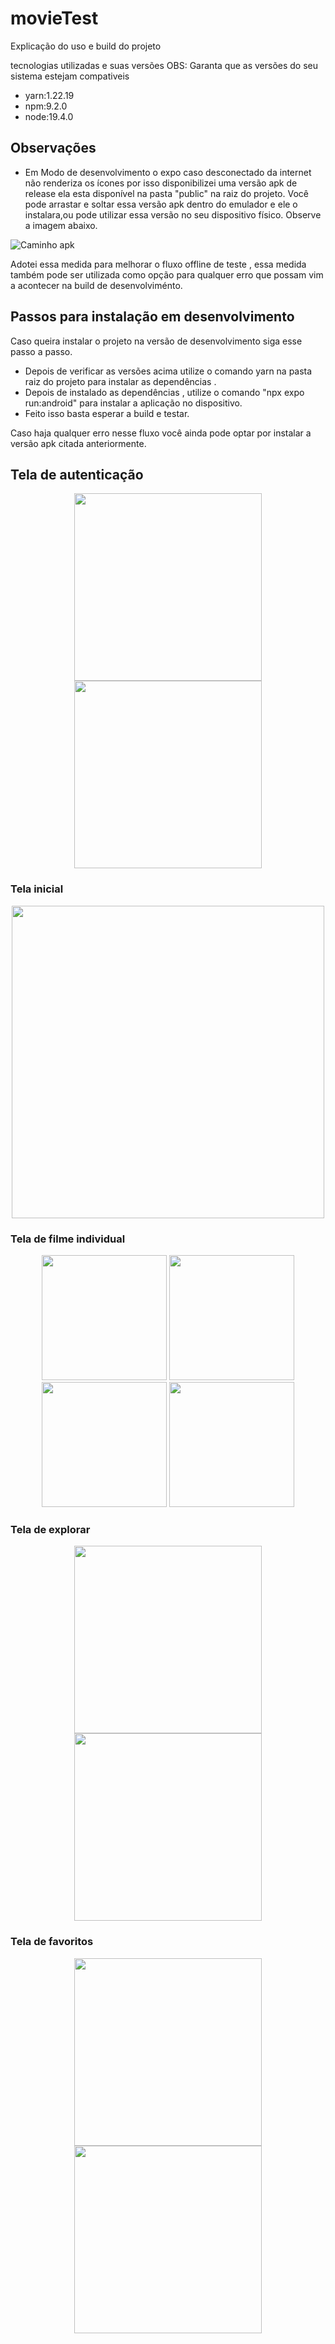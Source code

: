 # movieTest

Explicação do uso e build do projeto

tecnologias utilizadas e suas versões OBS: Garanta que as versões do seu sistema estejam compativeis

- yarn:1.22.19
- npm:9.2.0
- node:19.4.0

## Observações
- Em Modo de desenvolvimento o expo caso desconectado da internet não renderiza os ícones por isso disponibilizei uma versão apk de release 
ela esta disponível na pasta "public" na raiz do projeto. Você pode arrastar e soltar essa versão apk dentro do emulador e ele o instalara,ou
pode utilizar essa versão no seu dispositivo físico. Observe  a imagem abaixo.


![Caminho apk](https://github.com/Gabriel-Pereira1788/movieTest/blob/main/public/screenshots/apkPath.png)

Adotei essa medida para melhorar o fluxo offline de teste , essa medida também pode ser utilizada como opção para qualquer erro que possam vim a acontecer na build de desenvolviménto.

## Passos para instalação em desenvolvimento
Caso queira instalar o projeto na versão de desenvolvimento siga esse passo a passo.

- Depois de verificar as versões acima utilize o comando yarn na pasta raiz do projeto para instalar as dependências .
- Depois de instalado as dependências  , utilize o comando "npx expo run:android" para instalar a aplicação no dispositivo.
- Feito isso basta esperar a build e testar.

Caso haja qualquer erro nesse fluxo você ainda pode optar por instalar a versão apk citada anteriormente.

## Tela de autenticação

<div align="center">
   <img src="https://github.com/Gabriel-Pereira1788/movieTest/blob/main/public/screenshots/login.png" width="300px" />
   <img src="https://github.com/Gabriel-Pereira1788/movieTest/blob/main/public/screenshots/register.png" width="300px" />
</div>

### Tela inicial 
<div align="center">
  <img src="https://github.com/Gabriel-Pereira1788/movieTest/blob/main/public/screenshots/home.png" width="500px" />
</div>

### Tela de filme individual

<div align="center">
   <img src="https://github.com/Gabriel-Pereira1788/movieTest/blob/main/public/screenshots/singleMovie.png" width="200px" />
   <img src="https://github.com/Gabriel-Pereira1788/movieTest/blob/main/public/screenshots/singleMovie2.png" width="200px" />
   <img src="https://github.com/Gabriel-Pereira1788/movieTest/blob/main/public/screenshots/singleMovie3.png" width="200px" />
   <img src="https://github.com/Gabriel-Pereira1788/movieTest/blob/main/public/screenshots/singleMovie4.png" width="200px" />
</div>


### Tela de explorar 

<div align="center">
   <img src="https://github.com/Gabriel-Pereira1788/movieTest/blob/main/public/screenshots/explore.png" width="300px" />
   <img src="https://github.com/Gabriel-Pereira1788/movieTest/blob/main/public/screenshots/explore2.png" width="300px" />
</div>


### Tela de favoritos

<div align="center">
   <img src="https://github.com/Gabriel-Pereira1788/movieTest/blob/main/public/screenshots/favorites.png" width="300px" />
   <img src="https://github.com/Gabriel-Pereira1788/movieTest/blob/main/public/screenshots/favorites2.png" width="300px" />
</div>





